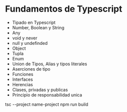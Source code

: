 # Fundamentos de Typescript

- Tipado en Typescript
- Number, Boolean y String
- Any
- void y never
- null y undefinded
- Object
- Tupla
- Enum
- Union de Tipos, Alias y tipos literales
- Aserciones de tipo
- Funciones
- Interfaces
- Herencias
- Clases, privadas y publicas
- Principio de responsabilidad unica



tsc --project name-project
npm run build
